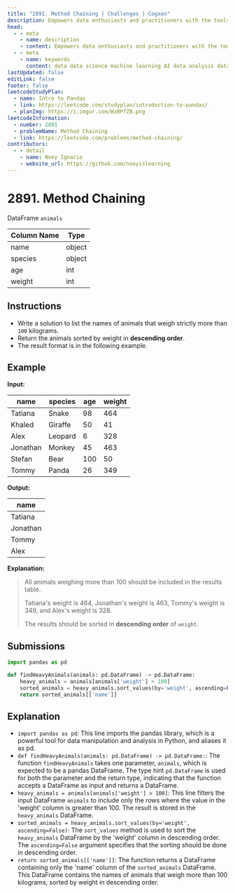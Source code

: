 ```yaml
---
title: "2891. Method Chaining | Challenges | Cogxen"
description: Empowers data enthusiasts and practitioners with the tools and knowledge to unlock the potential of data.
head:
  - - meta
    - name: description
    - content: Empowers data enthusiasts and practitioners with the tools and knowledge to unlock the potential of data.
  - - meta
    - name: keywords
      content: data data science machine learning AI data analysis data-driven data enthusiasts data practitioners
lastUpdated: false
editLink: false
footer: false
leetcodeStudyPlan:
  - name: Intro to Pandas
  - link: https://leetcode.com/studyplan/introduction-to-pandas/
  - planImg: https://i.imgur.com/WzBPfZB.png
leetcodeInformation:
  - number: 2891
  - problemName: Method Chaining
  - link: https://leetcode.com/problems/method-chaining/
contributors:
  - - detail
    - name: Noey Ignacio
    - website_url: https://github.com/noeyislearning
---
```


# 2891. Method Chaining

DataFrame `animals`

<ScrollableTableContainer>

| Column Name | Type   |
| ----------- | ------ |
| name        | object |
| species     | object |
| age         | int    |
| weight      | int    |

</ScrollableTableContainer>

## Instructions

- Write a solution to list the names of animals that weigh strictly more than `100` kilograms.
- Return the animals sorted by weight in **descending order**.
- The result format is in the following example.

## Example

**Input:**

<ScrollableTableContainer>

| name     | species | age | weight |
| -------- | ------- | --- | ------ |
| Tatiana  | Snake   | 98  | 464    |
| Khaled   | Giraffe | 50  | 41     |
| Alex     | Leopard | 6   | 328    |
| Jonathan | Monkey  | 45  | 463    |
| Stefan   | Bear    | 100 | 50     |
| Tommy    | Panda   | 26  | 349    |

</ScrollableTableContainer>

**Output:**

<ScrollableTableContainer>

| name     |
| -------- |
| Tatiana  |
| Jonathan |
| Tommy    |
| Alex     |

</ScrollableTableContainer>

**Explanation:**

> All animals weighing more than $100$ should be included in the results table.
>
> Tatiana's weight is $464$, Jonathan's weight is $463$, Tommy's weight is $349$, and Alex's weight is $328$.
>
> The results should be sorted in **descending order** of `weight`.

## Submissions

```python :line-numbers
import pandas as pd

def findHeavyAnimals(animals: pd.DataFrame) -> pd.DataFrame:
    heavy_animals = animals[animals['weight'] > 100]
    sorted_animals = heavy_animals.sort_values(by='weight', ascending=False)
    return sorted_animals[['name']]
```

## Explanation

<CustomAccordion title="Python (Pandas)" submitted_by="@noeyislearning" submit_website_url="https://github.com/noeyislearning" :collapsed=false>

- `import pandas as pd`: This line imports the pandas library, which is a powerful tool for data manipulation and analysis in Python, and aliases it as pd.
- `def findHeavyAnimals(animals: pd.DataFrame) -> pd.DataFrame:`: The function `findHeavyAnimals` takes one parameter, `animals`, which is expected to be a pandas DataFrame. The type hint `pd.DataFrame` is used for both the parameter and the return type, indicating that the function accepts a DataFrame as input and returns a DataFrame.
- `heavy_animals = animals[animals['weight'] > 100]`: This line filters the input DataFrame `animals` to include only the rows where the value in the 'weight' column is greater than 100. The result is stored in the `heavy_animals` DataFrame.
- `sorted_animals = heavy_animals.sort_values(by='weight', ascending=False)`: The `sort_values` method is used to sort the `heavy_animals` DataFrame by the 'weight' column in descending order. The `ascending=False` argument specifies that the sorting should be done in descending order.
- `return sorted_animals[['name']]`: The function returns a DataFrame containing only the 'name' column of the `sorted_animals` DataFrame. This DataFrame contains the names of animals that weigh more than 100 kilograms, sorted by weight in descending order.

</CustomAccordion>
